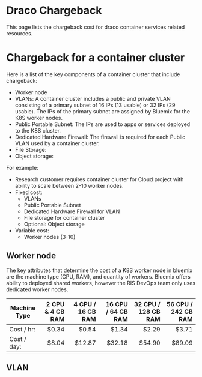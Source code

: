 # Draco Chargeback
This page lists the chargeback cost for draco container services related resources.

# Chargeback for a container cluster
Here is a list of the key components of a container cluster that include chargeback:
* Worker node
* VLANs:  A container cluster includes a public and private VLAN consisting of a primary subnet of 16 IPs (13 usable) or 32 IPs (29 usable).  The IPs of the primary subnet are assigned by Bluemix for the K8S worker nodes.
* Public Portable Subnet: The IPs are used to apps or services deployed to the K8S cluster.
* Dedicated Hardware Firewall:  The firewall is required for each Public VLAN used by a container cluster.
* File Storage:
* Object storage: 

For example:
* Research customer requires container cluster for Cloud project with ability to scale between 2-10 worker nodes.
* Fixed cost: 
  * VLANs
  * Public Portable Subnet
  * Dedicated Hardware Firewall for VLAN
  * File storage for container cluster
  * Optional:  Object storage 
* Variable cost:
  * Worker nodes (3-10)



## Worker node
The key attributes that determine the cost of a K8S worker node in bluemix are the machine type (CPU, RAM), and quantity of workers.  Bluemix offers ability to deployed shared workers, however the RIS DevOps team only uses dedicated worker nodes.

| Machine Type | 2 CPU & 4 GB RAM | 4 CPU / 16 GB RAM | 16 CPU / 64 GB RAM  |32 CPU / 128 GB RAM | 56 CPU / 242 GB RAM |
|--------------| ----------------:|------------------:|--------------------:|-------------------:|--------------------:|
| Cost / hr:   | $0.34            | $0.54             | $1.34               | $2.29              | $3.71               |
| Cost / day:  | $8.04            | $12.87            | $32.18              | $54.90             | $89.09              |

## VLAN








